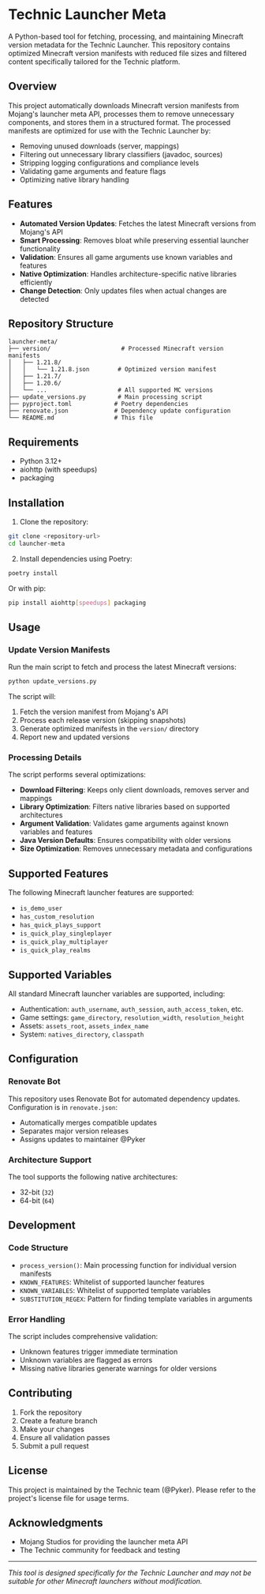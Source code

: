 # Technic Launcher Meta

A Python-based tool for fetching, processing, and maintaining Minecraft version metadata for the Technic Launcher. This repository contains optimized Minecraft version manifests with reduced file sizes and filtered content specifically tailored for the Technic platform.

## Overview

This project automatically downloads Minecraft version manifests from Mojang's launcher meta API, processes them to remove unnecessary components, and stores them in a structured format. The processed manifests are optimized for use with the Technic Launcher by:

- Removing unused downloads (server, mappings)
- Filtering out unnecessary library classifiers (javadoc, sources)
- Stripping logging configurations and compliance levels
- Validating game arguments and feature flags
- Optimizing native library handling

## Features

- **Automated Version Updates**: Fetches the latest Minecraft versions from Mojang's API
- **Smart Processing**: Removes bloat while preserving essential launcher functionality
- **Validation**: Ensures all game arguments use known variables and features
- **Native Optimization**: Handles architecture-specific native libraries efficiently
- **Change Detection**: Only updates files when actual changes are detected

## Repository Structure

```
launcher-meta/
├── version/                    # Processed Minecraft version manifests
│   ├── 1.21.8/
│   │   └── 1.21.8.json        # Optimized version manifest
│   ├── 1.21.7/
│   ├── 1.20.6/
│   └── ...                    # All supported MC versions
├── update_versions.py         # Main processing script
├── pyproject.toml            # Poetry dependencies
├── renovate.json             # Dependency update configuration
└── README.md                 # This file
```

## Requirements

- Python 3.12+
- aiohttp (with speedups)
- packaging

## Installation

1. Clone the repository:
```bash
git clone <repository-url>
cd launcher-meta
```

2. Install dependencies using Poetry:
```bash
poetry install
```

Or with pip:
```bash
pip install aiohttp[speedups] packaging
```

## Usage

### Update Version Manifests

Run the main script to fetch and process the latest Minecraft versions:

```bash
python update_versions.py
```

The script will:
1. Fetch the version manifest from Mojang's API
2. Process each release version (skipping snapshots)
3. Generate optimized manifests in the `version/` directory
4. Report new and updated versions

### Processing Details

The script performs several optimizations:

- **Download Filtering**: Keeps only client downloads, removes server and mappings
- **Library Optimization**: Filters native libraries based on supported architectures
- **Argument Validation**: Validates game arguments against known variables and features
- **Java Version Defaults**: Ensures compatibility with older versions
- **Size Optimization**: Removes unnecessary metadata and configurations

## Supported Features

The following Minecraft launcher features are supported:

- `is_demo_user`
- `has_custom_resolution`
- `has_quick_plays_support`
- `is_quick_play_singleplayer`
- `is_quick_play_multiplayer`
- `is_quick_play_realms`

## Supported Variables

All standard Minecraft launcher variables are supported, including:

- Authentication: `auth_username`, `auth_session`, `auth_access_token`, etc.
- Game settings: `game_directory`, `resolution_width`, `resolution_height`
- Assets: `assets_root`, `assets_index_name`
- System: `natives_directory`, `classpath`

## Configuration

### Renovate Bot

This repository uses Renovate Bot for automated dependency updates. Configuration is in `renovate.json`:

- Automatically merges compatible updates
- Separates major version releases
- Assigns updates to maintainer @Pyker

### Architecture Support

The tool supports the following native architectures:
- 32-bit (`32`)
- 64-bit (`64`)

## Development

### Code Structure

- `process_version()`: Main processing function for individual version manifests
- `KNOWN_FEATURES`: Whitelist of supported launcher features
- `KNOWN_VARIABLES`: Whitelist of supported template variables
- `SUBSTITUTION_REGEX`: Pattern for finding template variables in arguments

### Error Handling

The script includes comprehensive validation:
- Unknown features trigger immediate termination
- Unknown variables are flagged as errors
- Missing native libraries generate warnings for older versions

## Contributing

1. Fork the repository
2. Create a feature branch
3. Make your changes
4. Ensure all validation passes
5. Submit a pull request

## License

This project is maintained by the Technic team (@Pyker). Please refer to the project's license file for usage terms.

## Acknowledgments

- Mojang Studios for providing the launcher meta API
- The Technic community for feedback and testing

---

*This tool is designed specifically for the Technic Launcher and may not be suitable for other Minecraft launchers without modification.*
